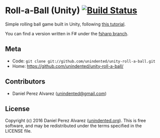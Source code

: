 # Roll-a-Ball (Unity) [![Build Status](https://img.shields.io/travis/unindented/unity-roll-a-ball/fsharp.svg)](http://travis-ci.org/unindented/unity-roll-a-ball)

Simple rolling ball game built in Unity, following [this tutorial](https://unity3d.com/learn/tutorials/projects/roll-ball-tutorial).

You can find a version written in F# under the [fsharp branch](https://github.com/unindented/unity-roll-a-ball/tree/fsharp).


## Meta

* Code: `git clone git://github.com/unindented/unity-roll-a-ball.git`
* Home: <https://github.com/unindented/unity-roll-a-ball/>


## Contributors

* Daniel Perez Alvarez ([unindented@gmail.com](mailto:unindented@gmail.com))


## License

Copyright (c) 2016 Daniel Perez Alvarez ([unindented.org](https://unindented.org/)). This is free software, and may be redistributed under the terms specified in the LICENSE file.
